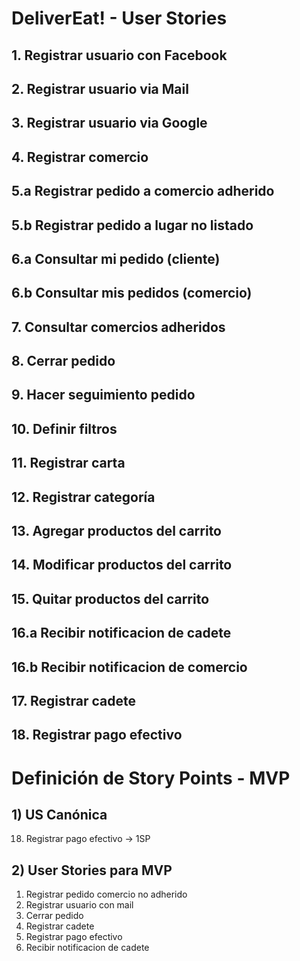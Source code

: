 # DeliverEat! - User Stories

## 1. Registrar usuario con Facebook

## 2. Registrar usuario via Mail

## 3. Registrar usuario via Google 

## 4. Registrar comercio

## 5.a Registrar pedido a comercio adherido

## 5.b Registrar pedido a lugar no listado

## 6.a Consultar mi pedido (cliente)

## 6.b Consultar mis pedidos (comercio)

## 7. Consultar comercios adheridos

## 8. Cerrar pedido

## 9. Hacer seguimiento pedido

## 10. Definir filtros

## 11. Registrar carta

## 12. Registrar categoría

## 13. Agregar productos del carrito

## 14. Modificar productos del carrito

## 15. Quitar productos del carrito

## 16.a Recibir notificacion de cadete

## 16.b Recibir notificacion de comercio

## 17. Registrar cadete

## 18. Registrar pago efectivo

# Definición de Story Points - MVP

## 1) US Canónica
18. Registrar pago efectivo -> 1SP
## 2) User Stories para MVP
1. Registrar pedido comercio no adherido
2. Registrar usuario con mail
3. Cerrar pedido
4. Registrar cadete
5. Registrar pago efectivo
6. Recibir notificacion de cadete